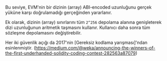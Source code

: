 Bu seviye, EVM'nin bir dizinin (array) ABI-encoded uzunluğunu gerçek yüküne karşı doğrulamadığı gerçeğinden yararlanır.

Ek olarak, dizinin (array) sınırlarını tüm `2^256` depolama alanına genişleterek dizi uzunluğunun aritmetik taşmasını kullanır. Kullanıcı daha sonra tüm sözleşme depolamasını değiştirebilir.


Her iki güvenlik açığı da 2017'nin [Gereksiz kodlama yarışması]'ndan esinlenmiştir. (https://medium.com/@weka/announcing-the-winners-of-the-first-underhanded-solidity-coding-contest-282563a87079)